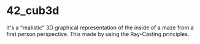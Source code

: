 # 42_cub3d
It's a “realistic” 3D graphical representation of the inside of a maze from a first person perspective. This made by using the Ray-Casting principles.
